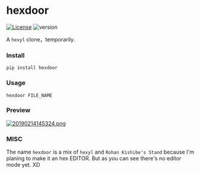 # hexdoor

[![License](https://img.shields.io/badge/license-WTFPL-ff69b4.svg)](https://github.com/sinofp/hexdoor/blob/master/LICENSE)
![version](https://img.shields.io/badge/version-0.1.0-red.svg)

A `hexyl` clone，temporarily.

### Install

	pip install hexdoor

### Usage

	hexdoor FILE_NAME

### Preview

[![20190214145324.png](https://i.postimg.cc/qBPNFyF8/20190214145324.png)](https://postimg.cc/G9j388d2)

### MISC

The name `hexdoor` is a mix of `hexyl` and `Rohan Kishibe's Stand` because I'm planing to make it an hex EDITOR. But as you can see there's no editor mode yet. XD
